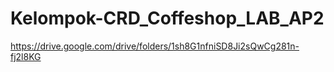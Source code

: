 # Kelompok-CRD_Coffeshop_LAB_AP2
https://drive.google.com/drive/folders/1sh8G1nfniSD8Ji2sQwCg281n-fj2l8KG
